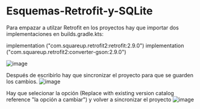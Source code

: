 # Esquemas-Retrofit-y-SQLite
Para empazar a utilzar Retrofit en los proyectos hay que importar dos implementaciones en builds.gradle.kts:

implementation ("com.squareup.retrofit2:retrofit:2.9.0")
implementation ("com.squareup.retrofit2:converter-gson:2.9.0")
    
![image](https://github.com/user-attachments/assets/19a7cb2e-5095-4270-b286-4cde3cad1422)


Después de escribirlo hay que sincronizar el proyecto para que se guarden los cambios.
![image](https://github.com/user-attachments/assets/0b272e0b-f14f-47a5-8134-408a0df0c3d2)

Hay que selecionar la opción (Replace with existing version catalog reference "la opción a cambiar") y volver a sincronizar el proyecto
![image](https://github.com/user-attachments/assets/08c48874-a568-482f-9ceb-9287254ff89f)
